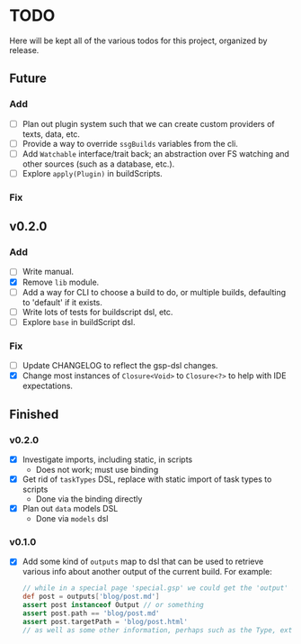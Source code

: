 # TODO

Here will be kept all of the various todos for this project, organized by release.

## Future

### Add
- [ ] Plan out plugin system such that we can create custom providers of texts, data, etc.
- [ ] Provide a way to override `ssgBuilds` variables from the cli.
- [ ] Add `Watchable` interface/trait back; an abstraction over FS watching and other sources (such as a database, etc.).
- [ ] Explore `apply(Plugin)` in buildScripts.

### Fix

## v0.2.0

### Add
- [ ] Write manual.
- [x] Remove `lib` module.
- [ ] Add a way for CLI to choose a build to do, or multiple builds, defaulting to 'default' if it exists.
- [ ] Write lots of tests for buildscript dsl, etc.
- [ ] Explore `base` in buildScript dsl.

### Fix
- [ ] Update CHANGELOG to reflect the gsp-dsl changes.
- [x] Change most instances of `Closure<Void>` to `Closure<?>` to help with IDE expectations.

## Finished

### v0.2.0
- [x] Investigate imports, including static, in scripts
  - Does not work; must use binding
- [x] Get rid of `taskTypes` DSL, replace with static import of task types to scripts
  - Done via the binding directly
- [x] Plan out `data` models DSL
  - Done via `models` dsl

### v0.1.0
- [x] Add some kind of `outputs` map to dsl that can be used to retrieve various info about another output of the current build. For example:
    ```groovy
    // while in a special page 'special.gsp' we could get the 'output' info for a text 'blog/post.md'
    def post = outputs['blog/post.md']
    assert post instanceof Output // or something
    assert post.path == 'blog/post.md'
    assert post.targetPath = 'blog/post.html'
    // as well as some other information, perhaps such as the Type, extension, *etc.*
    ```